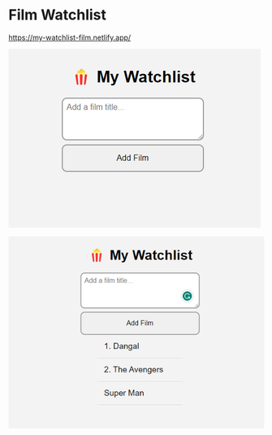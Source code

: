 # Film Watchlist

https://my-watchlist-film.netlify.app/

![Alt text](./images/image.png)

![Alt text](Watchlist.png)
